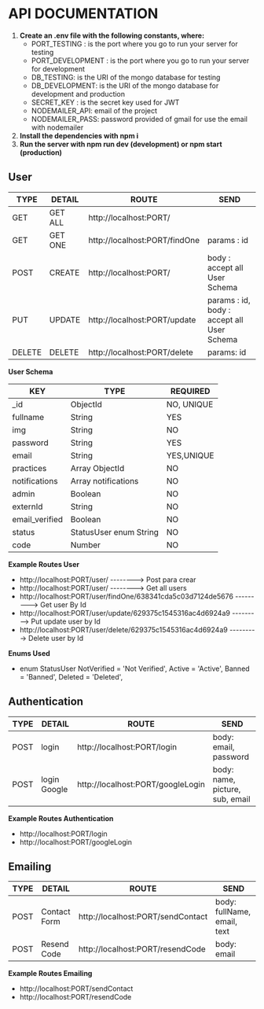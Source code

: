 # API DOCUMENTATION

1. **Create an .env file with the following constants, where:**
    - PORT_TESTING : is the port where you go to run your server for testing
    - PORT_DEVELOPMENT : is the port where you go to run your server for development
    - DB_TESTING: is the URI of the mongo database for testing
    - DB_DEVELOPMENT: is the URI of the mongo database for development and production
    - SECRET_KEY : is the secret key used for JWT
    - NODEMAILER_API: email of the project
    - NODEMAILER_PASS: password provided of gmail for use the email with nodemailer
2. **Install the dependencies with npm i**
3. **Run the server with npm run dev (development) or npm start (production)**

## User

| TYPE   | DETAIL  | ROUTE                         | SEND                                       |
| ------ | ------- | ----------------------------- | ------------------------------------------ |
| GET    | GET ALL | http://localhost:PORT/        |                                            |
| GET    | GET ONE | http://localhost:PORT/findOne | params : id                                |
| POST   | CREATE  | http://localhost:PORT/        | body : accept all User Schema              |
| PUT    | UPDATE  | http://localhost:PORT/update  | params : id, body : accept all User Schema |
| DELETE | DELETE  | http://localhost:PORT/delete  | params: id                                 |

**User Schema**

| KEY            | TYPE                   | REQUIRED   |
| -------------- | ---------------------- | ---------- |
| \_id           | ObjectId               | NO, UNIQUE |
| fullname       | String                 | YES        |
| img            | String                 | NO         |
| password       | String                 | YES        |
| email          | String                 | YES,UNIQUE |
| practices      | Array ObjectId         | NO         |
| notifications  | Array notifications    | NO         |
| admin          | Boolean                | NO         |
| externId       | String                 | NO         |
| email_verified | Boolean                | NO         |
| status         | StatusUser enum String | NO         |
| code           | Number                 | NO         |

**Example Routes User**

-   http://localhost:PORT/user/ --------> Post para crear
-   http://localhost:PORT/user/ --------> Get all users
-   http://localhost:PORT/user/findOne/638341cda5c03d7124de5676 ---------> Get user By Id
-   http://localhost:PORT/user/update/629375c1545316ac4d6924a9 ---------> Put update user by Id
-   http://localhost:PORT/user/delete/629375c1545316ac4d6924a9 ---------> Delete user by Id

**Enums Used**

-   enum StatusUser
    NotVerified = 'Not Verified',
    Active = 'Active',
    Banned = 'Banned',
    Deleted = 'Deleted',

## Authentication

| TYPE | DETAIL       | ROUTE                             | SEND                            |
| ---- | ------------ | --------------------------------- | ------------------------------- |
| POST | login        | http://localhost:PORT/login       | body: email, password           |
| POST | login Google | http://localhost:PORT/googleLogin | body: name, picture, sub, email |

**Example Routes Authentication**

-   http://localhost:PORT/login
-   http://localhost:PORT/googleLogin

## Emailing

| TYPE | DETAIL       | ROUTE                             | SEND                        |
| ---- | ------------ | --------------------------------- | --------------------------- |
| POST | Contact Form | http://localhost:PORT/sendContact | body: fullName, email, text |
| POST | Resend Code  | http://localhost:PORT/resendCode  | body: email                 |

**Example Routes Emailing**

-   http://localhost:PORT/sendContact
-   http://localhost:PORT/resendCode

